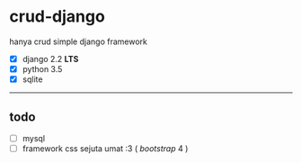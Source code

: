 # crud-django
hanya crud simple django framework

- [x] django 2.2 **LTS**
- [x] python 3.5
- [x] sqlite
---
## todo
- [ ] mysql
- [ ] framework css sejuta umat :3 ( _bootstrap_ 4 )
